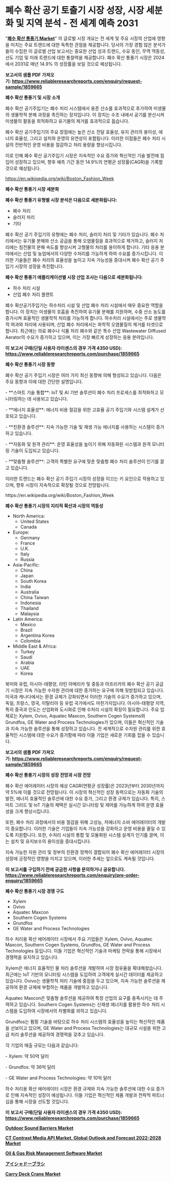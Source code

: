 <p><h1>폐수 확산 공기 토출기 시장 성장, 시장 세분화 및 지역 분석 - 전 세계 예측 2031</h1></p><p>"<strong><a href="https://www.reliableresearchreports.com/wastewater-diffused-aerator-r1859665">폐수 확산 통풍기 Market</a></strong>" 의 글로벌 시장 개요는 전 세계 및 주요 시장의 산업에 영향을 미치는 주요 트렌드에 대한 독특한 관점을 제공합니다. 당사의 가장 경험 많은 분석가들이 수집한 이 글로벌 산업 보고서는 중요한 산업 성과 트렌드, 수요 동인, 무역 역동성, 선도 기업 및 미래 트렌드에 대한 통찰력을 제공합니다. 폐수 확산 통풍기 시장은 2024에서 2031로 매년 14.9% 의 성장률을 보일 것으로 예상됩니다.</p>
<p><strong>보고서의 샘플 PDF 가져오기:&nbsp;<a href="https://www.reliableresearchreports.com/enquiry/request-sample/1859665">https://www.reliableresearchreports.com/enquiry/request-sample/1859665</a></strong></p>
<p><strong>폐수 확산 통풍기 및 시장 소개</strong></p>
<p><p>폐수 확산 공기주입기는 폐수 처리 시스템에서 용존 산소를 효과적으로 추가하여 미생물의 생물학적 분해 과정을 촉진하는 장치입니다. 이 장치는 수조 내에서 공기를 분산시켜 미생물의 활동을 최적화하고 유기물의 제거를 효과적으로 돕습니다. </p><p>폐수 확산 공기주입기의 주요 장점에는 높은 산소 전달 효율성, 유지 관리의 용이성, 에너지 효율성, 그리고 설치와 운영의 유연성이 포함됩니다. 이러한 이점들은 폐수 처리 시설의 전반적인 운영 비용을 절감하고 처리 용량을 향상시킵니다.</p><p>이로 인해 폐수 확산 공기주입기 시장은 지속적인 수요 증가와 혁신적인 기술 발전에 힘입어 성장하고 있으며, 향후 예측 기간 동안 14.9%의 연평균 성장률(CAGR)을 기록할 것으로 예상됩니다.</p></p>
<p><a href="https://en.wikipedia.org/wiki/Boston_Fashion_Week">https://en.wikipedia.org/wiki/Boston_Fashion_Week</a></p>
<p><strong>폐수 확산 통풍기 시장 세분화</strong></p>
<p><strong>폐수 확산 통풍기 유형별 시장 분석은 다음으로 세분화됩니다:</strong></p>
<p><ul><li>폐수 처리</li><li>슬러지 처리</li><li>기타</li></ul></p>
<p><p>폐수 확산 공기 주입기의 유형에는 폐수 처리, 슬러지 처리 및 기타가 있습니다. 폐수 처리에서는 유기물 분해와 산소 공급을 통해 오염물질을 효과적으로 제거하고, 슬러지 처리에는 침전물의 분해 속도를 향상시켜 고형물의 처리를 용이하게 합니다. 기타 응용 분야에서는 산업 및 농업에서의 다양한 수처리를 가능하게 하여 수요를 증가시킵니다. 이러한 기술들은 폐수 처리의 효율성을 높이고 지속 가능성을 증대시켜 폐수 확산 공기 주입기 시장의 성장을 촉진합니다.</p></p>
<p><strong>폐수 확산 통풍기 애플리케이션별 시장 산업 조사는 다음으로 세분화됩니다:</strong></p>
<p><ul><li>하수 처리 시설</li><li>산업 폐수 처리 플랜트</li></ul></p>
<p><p>폐수 확산공기주입기는 하수처리 시설 및 산업 폐수 처리 시설에서 매우 중요한 역할을 합니다. 이 장치는 미생물의 호흡을 촉진하여 유기물 분해를 지원하며, 수중 산소 농도를 증가시켜 효율적인 생물학적 처리를 가능하게 합니다. 하수처리 시설에서는 주로 생물학적 여과와 처리에 사용되며, 산업 폐수 처리에서는 화학적 오염물질의 제거를 타겟으로 합니다. 최근에는 의료 폐수나 식품 처리 폐수와 같은 특수 산업 Wastewater Diffused Aerator의 수요가 증가하고 있으며, 이는 가장 빠르게 성장하는 응용 분야입니다.</p></p>
<p><strong>이 보고서 구매(단일 사용자 라이센스의 경우 가격 4350 USD): <a href="https://www.reliableresearchreports.com/purchase/1859665">https://www.reliableresearchreports.com/purchase/1859665</a></strong></p>
<p><strong>폐수 확산 통풍기 시장 동향</strong></p>
<p><p>폐수 확산 공기 주입기 시장은 여러 가지 최신 동향에 의해 형성되고 있습니다. 다음은 주요 동향과 이에 대한 간단한 설명입니다.</p><p>- **스마트 기술 통합**: IoT 및 AI 기반 솔루션이 폐수 처리 프로세스를 최적화하고 모니터링하는 데 사용되고 있습니다.</p><p>- **에너지 효율성**: 에너지 비용 절감을 위한 고효율 공기 주입기와 시스템 설계가 선호되고 있습니다.</p><p>- **친환경 솔루션**: 지속 가능한 기술 및 재생 가능 에너지를 사용하는 시스템이 증가하고 있습니다.</p><p>- **자동화 및 원격 관리**: 운영 효율성을 높이기 위해 자동화된 시스템과 원격 모니터링 기술이 도입되고 있습니다.</p><p>- **맞춤형 솔루션**: 고객의 특별한 요구에 맞춘 맞춤형 폐수 처리 솔루션이 인기를 끌고 있습니다.</p><p>이러한 트렌드는 폐수 확산 공기 주입기 시장의 성장을 이끄는 키 요인으로 작용하고 있으며, 향후 시장이 지속적으로 확장될 것으로 전망됩니다.</p></p>
<p>https://en.wikipedia.org/wiki/Boston_Fashion_Week</p>
<p><strong>폐수 확산 통풍기 시장의 지리적 확산과 시장의 역동성</strong></p>
<p><ul>
    <li>
        North America:
        <ul>
            <li>United States</li>
            <li>Canada</li>
        </ul>
    </li>
    <li>
        Europe:
        <ul>
            <li>Germany</li>
            <li>France</li>
            <li>U.K.</li>
            <li>Italy</li>
            <li>Russia</li>
        </ul>
    </li>
    <li>
        Asia-Pacific:
        <ul>
            <li>China</li>
            <li>Japan</li>
            <li>South Korea</li>
            <li>India</li>
            <li>Australia</li>
            <li>China Taiwan</li>
            <li>Indonesia</li>
            <li>Thailand</li>
            <li>Malaysia</li>
        </ul>
    </li>
    <li>
        Latin America:
        <ul>
            <li>Mexico</li>
            <li>Brazil</li>
            <li>Argentina Korea</li>
            <li>Colombia</li>
        </ul>
    </li>
    <li>
        Middle East & Africa:
        <ul>
            <li>Turkey</li>
            <li>Saudi</li>
            <li>Arabia</li>
            <li>UAE</li>
            <li>Korea</li>
        </ul>
    </li>
    </ul></p>
<p><p>북미와 유럽, 아시아-태평양, 라틴 아메리카 및 중동과 아프리카의 폐수 확산 공기 공급기 시장은 지속 가능한 수자원 관리에 대한 증가하는 요구에 의해 뒷받침되고 있습니다. 미국과 캐나다에서는 환경 규제가 강화되면서 이러한 기술의 수요가 증가하고 있으며, 독일, 프랑스, 영국, 이탈리아 등 유럽 국가에서도 마찬가지입니다. 아시아-태평양 지역, 특히 중국과 인도는 산업화와 도시화로 인해 수처리 시설의 확장이 필요합니다. 주요 업체로는 Xylem, Ovivo, Aquatec Maxcon, Southern Cogen Systems와 Grundfos, GE Water and Process Technologies가 있으며, 이들은 혁신적인 기술과 지속 가능한 솔루션을 통해 성장하고 있습니다. 전 세계적으로 수자원 관리를 위한 효율적인 시스템에 대한 수요가 증가함에 따라 이들 기업은 새로운 기회를 잡을 수 있습니다.</p></p>
<p><strong>보고서의 샘플 PDF 가져오기:&nbsp;<a href="https://www.reliableresearchreports.com/enquiry/request-sample/1859665">https://www.reliableresearchreports.com/enquiry/request-sample/1859665</a></strong></p>
<p><strong>폐수 확산 통풍기 시장의 성장 전망과 시장 전망</strong></p>
<p><p>폐수 확산 에어레이터 시장의 예상 CAGR(연평균 성장률)은 2023년부터 2030년까지 약 5%에 이를 것으로 전망됩니다. 이 시장의 혁신적인 성장 동력으로는 자동화 기술의 발전, 에너지 효율적인 솔루션에 대한 수요 증가, 그리고 환경 규제가 있습니다. 특히, 스마트 그리드 및 IoT 기술의 채택은 실시간 모니터링 및 제어를 가능하게 하여 운영 효율성을 크게 향상시킵니다.</p><p>또한, 폐수 처리 과정에서의 비용 절감을 위해 고성능, 저에너지 소비 에어레이터의 개발이 중요합니다. 이러한 기술은 기업들이 지속 가능성을 강화하고 운영 비용을 줄일 수 있도록 지원합니다. 또한, 수처리 시설의 통합 및 모듈화된 시스템 설계가 인기를 끌며, 이는 설치 및 유지보수의 용이성을 증대시킵니다.</p><p>지속 가능한 자원 관리 및 정부의 친환경 정책이 결합되어 폐수 확산 에어레이터 시장의 성장에 긍정적인 영향을 미치고 있으며, 이러한 추세는 앞으로도 계속될 것입니다.</p></p>
<p><strong>이 보고서를 구입하기 전에 궁금한 사항을 문의하거나 공유합니다. <a href="https://www.reliableresearchreports.com/enquiry/pre-order-enquiry/1859665">https://www.reliableresearchreports.com/enquiry/pre-order-enquiry/1859665</a></strong></p>
<p><strong>폐수 확산 통풍기 시장 경쟁 구도</strong></p>
<p><ul><li>Xylem</li><li>Ovivo</li><li>Aquatec Maxcon</li><li>Southern Cogen Systems</li><li>Grundfos</li><li>GE Water and Process Technologies</li></ul></p>
<p><p>하수 처리용 확산 에어레이터 시장에서 주요 기업들은 Xylem, Ovivo, Aquatec Maxcon, Southern Cogen Systems, Grundfos, GE Water and Process Technologies 등입니다. 이들 기업은 혁신적인 기술과 마케팅 전략을 통해 시장에서 경쟁력을 유지하고 있습니다. </p><p>Xylem은 에너지 효율적인 물 처리 솔루션을 개발하여 시장 점유율을 확대해왔습니다. 최근에는 IoT 기반의 모니터링 시스템을 도입하여 고객에게 실시간 데이터를 제공하고 있습니다. Ovivo는 생물학적 처리 기술에 중점을 두고 있으며, 지속 가능한 솔루션을 제공하여 환경 규제에 부합하는 제품을 개발하고 있습니다.</p><p>Aquatec Maxcon은 맞춤형 솔루션을 제공하여 특정 산업의 요구를 충족시키는 데 주력하고 있습니다. Southern Cogen Systems는 신재생 에너지를 활용한 하수 처리 시스템을 도입하여 시장에서의 차별화를 꾀하고 있습니다.</p><p>Grundfos는 펌핑 기술을 바탕으로 하수 처리 시스템의 효율성을 높이는 혁신적인 제품을 선보이고 있으며, GE Water and Process Technologies는 대규모 시설을 위한 고급 처리 솔루션을 제공하여 경쟁력을 갖추고 있습니다.</p><p>각 기업의 매출 규모는 다음과 같습니다:</p><p>- Xylem: 약 50억 달러</p><p>- Grundfos: 약 36억 달러</p><p>- GE Water and Process Technologies: 약 10억 달러</p><p>하수 처리용 확산 에어레이터 시장은 환경 규제와 지속 가능한 솔루션에 대한 수요 증가로 인해 지속적인 성장이 예상됩니다. 이들 기업은 혁신적인 제품 개발과 전략적 파트너십을 통해 시장을 선도할 것입니다.</p></p>
<p><strong>이 보고서 구매(단일 사용자 라이센스의 경우 가격 4350 USD): <a href="https://www.reliableresearchreports.com/purchase/1859665">https://www.reliableresearchreports.com/purchase/1859665</a></strong></p>
<p><strong><p><a href="https://www.linkedin.com/pulse/outdoor-sound-barriers-market-growth-outlook-from-2024-2031-vzlpc?trackingId=rBEo1qcLQMyyPCAxAEKGqA%3D%3D">Outdoor Sound Barriers Market</a></p><p><a href="https://github.com/gdfhhhj/Market-Research-Report-List-6/blob/main/ct-contrast-media-api-market-global-outlook-and-forecast-2022-2028-market.md">CT Contrast Media API Market, Global Outlook and Forecast 2022-2028 Market</a></p><p><a href="https://issuu.com/reportprime-2/docs/oil-gas-risk-management-software-ma_31744c0e09dee0">Oil & Gas Risk Management Software Market</a></p><p><a href="https://medium.com/@novastamm2023/%E3%82%A2%E3%82%A4%E3%82%B7%E3%83%A3%E3%83%89%E3%82%A6%E3%83%96%E3%83%A9%E3%82%B7%E5%B8%82%E5%A0%B4%E3%81%AE%E8%A6%8F%E6%A8%A1-%E5%B8%82%E5%A0%B4%E3%82%BB%E3%82%B0%E3%83%A1%E3%83%B3%E3%83%86%E3%83%BC%E3%82%B7%E3%83%A7%E3%83%B3-%E5%B8%82%E5%A0%B4%E5%8B%95%E5%90%91%E3%81%8A%E3%82%88%E3%81%B32031%E5%B9%B4%E3%81%BE%E3%81%A7%E3%81%AE%E6%88%90%E9%95%B7%E5%88%86%E6%9E%90%E4%BA%88%E6%B8%AC-477f4be01358">アイシャドーブラシ</a></p><p><a href="https://www.linkedin.com/pulse/carry-deck-crane-market-size-share-trends-analysis-report-n9ovc?trackingId=KgJHB04NRVifUXjYdOS2ZQ%3D%3D">Carry Deck Crane Market</a></p></strong></p>
<p></p>